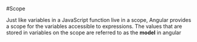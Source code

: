 #Scope

Just like variables in a JavaScript function live in a scope, Angular provides a scope for
the variables accessible to expressions. The values that are stored in variables on the
scope are referred to as the **model** in angular